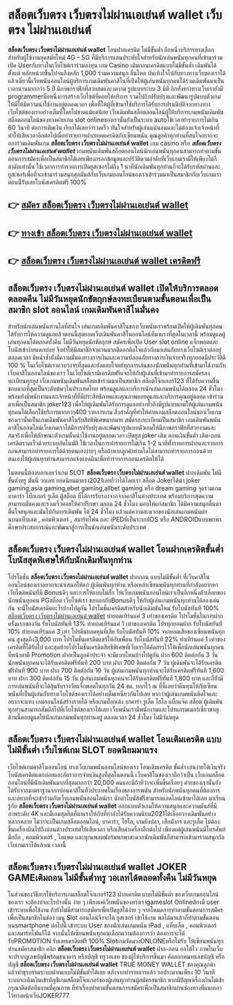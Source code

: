 # สล็อตเว็บตรง เว็บตรงไม่ผ่านเอเย่นต์ wallet  เว็บตรง ไม่ผ่านเอเย่นต์

**สล็อตเว็บตรง เว็บตรงไม่ผ่านเอเย่นต์ wallet** โอนฝากเครดิต ไม่มีขั้นต่ำ  อีกหนึ่งบริการทางเลือกสำหรับผู้ใช้งานยุคสมัยใหม่ 4G – 5G ที่มีบริการแสนประทับใจสำหรับนักเล่นพนันทุกคนที่เข้ามาร่วมเปิด Userกับทางในเว็บไซต์เราร่วมลงทุน เกม Casino  เติมถอนเครดิตแบบไม่มีขั้นต่ำ เดิมพันได้ตั้งแต่ หลักหน่วยขึ้นไปจนถึงหลัก 1,000 ร่วมความสนุก ลื่นไหล บันเทิงใจไปกับทางทางเว็บของเราได้แล้วเดี๋ยวนี้เว็บพนันออนไลน์ผู้บริการเกมเดิมพันคาสิโนที่เปิดให้ผู้เล่นพนันทุกคนได้ร่วมเดิมพันมาเป็นเวลานานมากกว่า 5 ปี มีภาพกราฟิกที่สวยสดและงดงาม รูปแบบระบบ 3 มิติ
อีกทั้งทางทางเว็บเรายังมี programmerมือหนึ่งการสร้างเว็บไซต์ที่คอยให้บริการ  รวมไปถึงปรับปรุงและพัฒนารูปแบบตัวเกมให้มีให้มีความน่าใช้งานอยู่ตลอดเวลา เพื่อที่ให้ผู้ที่เข้ามาใช้บริการได้รับการปรนนิบัติจากทางทางเว็บไซต์ของเราอย่างเต็มที่โดยไม่ขาดแม้แต่น้อย เว็บเดิมพันสล็อตออนไลน์ผู้ให้บริการเกมพนันเดิมพันสล็อตออนไลน์ของทางค่ายเกม slot onlineของเรานั้นยังเป็นระบบ autoใช้เวลาทำรายการไม่เกิน 60 วินาที ต่อการเติมเงิน เรียกได้เลยว่ารวดเร็ว ทันใจสำหรับผู้เล่นแน่นอนและไม่ต้องแจ้งเจ้าหน้าที่ทำให้เสียเวลาอีกต่อไปเมื่อทำรายการฝากยอดเครดิตกับเซียนพนัน
คุณลูกค้าทุกท่านที่สนใจอยากจะลองร่วมเดิมพันเกม **สล็อตเว็บตรง เว็บตรงไม่ผ่านเอเย่นต์ wallet** เกม casino  หรือ ***สล็อตเว็บตรง เว็บตรงไม่ผ่านเอเย่นต์ wallet*** เกมพนันเดิมพันสล็อตออนไลน์นักเล่นพนันทุกคนสามารถทำตามขั้นตอนการสมัครเพื่อเป็นสมาชิกได้เลยเพียงกรอกข้อมูลและปรัวัติตามลำดับที่เว็บเกมเรามีให้เพียงไม่กี่ลำดับเท่านั้น ใช้เวลาการทำรายการเปิดยูสเซอร์ไม่ถึง 1 นาทีนักเดิมพันทุกท่านก็จะได้รับรหัสผ่านและยูสเซอร์เพื่อที่จะเข้ามาร่วมสนุกสุดมันส์กับเว็บเกมออนไลน์ของเราเข้าร่วมมาเป็นสมาชิกกับเว็บเกมเราตอนนี้รับเลยโบนัสเครดิตฟรี 100%

## 👉 [สมัคร สล็อตเว็บตรง เว็บตรงไม่ผ่านเอเย่นต์ wallet](https://archa888.com/)
## 👉 [ทางเข้า สล็อตเว็บตรง เว็บตรงไม่ผ่านเอเย่นต์ wallet](https://archa888.com/)
## 👉 [สล็อตเว็บตรง เว็บตรงไม่ผ่านเอเย่นต์ wallet เครดิตฟรี](https://archa888.com/)

## สล็อตเว็บตรง เว็บตรงไม่ผ่านเอเย่นต์ wallet เปิดให้บริการตลอด ตลอดคืน ไม่มีวันหยุดนักขัตฤกษ์ลงทะเบียนตามขั้นตอนเพื่อเป็นสมาชิก slot ออนไลน์ เกมเดิมพันคาสิโนมั่นคง

สำหรับนักเล่นพนันท่านใดที่สนใจ เล่นเกมเดิมพันคาสิโนของเว็บพนันเราพร้อมเปิดให้ผู้เดิมพันทุกคนได้รับการให้ความดูแลแล้วตอนนี้สุดยอดเว็บเดิมพันคาสิโนออนไลน์ที่มาแรงที่สุดในเวลานี้ พร้อมดูแลผู้เล่นทุกคนได้ตลอดทั้งคืน ไม่มีวันหยุดนักขัตฤกษ์ สมัครเพื่อเปิด User slot online แจ็กพอตและโบนัสเข้าง่ายแตกบ่อย จึงทำให้มีสมาชิกจำนวนมากติดอกติดใจแล้วกับมาเล่นกับทางเว็บไซต์เราต่ออยู่ตลอดเวลา มิหนำซ้ำยังมีความมั่นคงทางการเงินและความปลอดภัยทางการเงินจ่ายจริงทุกยอดมีประวัติดี 100 % ในเว็บไซต์เราควบวงจรที่สุดและยังตอบโจทย์ทุกการเล่นของนักพนันทุกท่านที่เข้ามาใช้งานกับเว็บคาสิโนออนไลน์ของเรา
ในเว็บไซต์เรามีเครดิตฟรีแจกให้กับผู้เล่นที่เข้ามาทำรายการสมัครลงทะเบียนทุกยูส เว็บเกมพนันเดิมพันสล็อตเข้าร่วมมาเป็นสมาชิก สล็อตโจ๊กเกอร์123 ที่ได้รับความชื่นชอบมากที่สุดเป็นระดับต้นๆในประเทศไทย พร้อมดูแลและบริการนักเล่นเกมพนันได้ตลอด 24 ชั่วโมงพร้อมยังมีพนักงานและเจ้าหน้าที่ที่มีประสิทธิภาพและคุณภาพคอยดูแลและบริการคุณอยู่ตลอด เข้าร่วมมาเพื่อเป็นสมาชิก joker123 เพื่อให้ผู้เดิมพันได้รับการดูแลอย่างทั่วถึงมีรูปแบบเกมให้ผู้เล่นเกมพนันทุกคนได้เลือกใช้บริการมากกว่า400 รายการเกม
สิ่งสำคัญที่ทำให้ค่ายเกมสล็อตออนไลน์ของเว็บเกมของเรานั้นเป็นเกมเดิมพันคาสิโนรับสิทธิพิเศษมากมาย สมัครลงทะเบียนเป็นสมาชิก  เกมเดิมพันพนันคาสิโนออนไลน์เว็บเกมเราได้มีการปรับปรุงและพัฒนารูปแบบตัวเกมให้มีภาพกราฟิกที่สวยงามและสมจริงเพื่อให้ลักษณะตัวเกมนั้นน่าใช้งานอยู่ตลอดเวลา เปิดยูส joker เติม ถอนเงินขั้นต่ำ เติม-ถอน เครดิตรวดเร็วด้วยระบบอัตโนมัติ ใช้เวลาในการทำรายการไม่เกิน 1-2 นาทีทั้งรายการฝากและรายการถอนสามารถทำรายการได้ด้วยตนเองง่ายๆ หรือถ้าหากลูกค้าท่านใดไม่สามารถทำรายการถอนด้วยตนเองได้ผู้เล่นทุกท่านสามารถแจ้งแอดมินเพื่อทำรายการถอนเครดิตให้ได้

ในตอนนี้ต้องบอกเลยว่าเกม SLOT **สล็อตเว็บตรง เว็บตรงไม่ผ่านเอเย่นต์ wallet** ฝากเดิมพัน ไม่มีขั้นต่ำทรู มันนี่ วอเลท ยอดนิยมมาแรง2021เลยก็ว่าได้โดยเรา สล็อต Jokerได้นำ  joker gaming,asia gaming,ebet gaming,allbet gaming หรือ dream gaming จุดรวมเกม บาคาร่า โป๊กเกอร์ รูเล็ต ตู้สล็อต ที่ได้การรับรองจากจากคาสิโนต่างประเทศ พร้อมบริการสุดความสามารถมั่นคงและรวดเร็วคอยให้คำปรึกษา ตลอด 24 ชั่วโมง มอบให้แก่สมาชิก ได้มีความสนุกตื่นตาตื่นใจสนุกและมันไปกับการเดิมพัน ได้ 24 ชั่วโมง แล้วแต่ความสะดวกของนักเล่นเกมพนันผ่านบนแท็บเลต , คอมพิวเตอร์ , สมาร์ทโฟน และ iPEDที่เป็นระบบIOS หรือ ANDROIDแบบพกพา ศึกษาประสบการณ์และพัฒนาสู่การเป็นนักเล่นพนันระดับประเทศ

## สล็อตเว็บตรง เว็บตรงไม่ผ่านเอเย่นต์ wallet โอนฝากเครดิตขั้นต่ำ โบนัสสุดพิเศษให้กับนักเดิมพันทุกท่าน

โปรโมชั่น **สล็อตเว็บตรง เว็บตรงไม่ผ่านเอเย่นต์ wallet** ฝากถอน แบบไม่มีขั้นต่ำ ที่เว็บคาสิโนออนไลน์ของเราอยากจะนำเสนอให้แก่  ผู้เดิมพันทุกท่าน หรือเหล่าเซียนพนันทุกท่านที่กำลังอยากหาเว็บไซต์พนันที่มี Bonusดีๆ และการให้แบบไม่กั๊ก ให้เว็บเกมพนันออนไลน์เราเป็นอีกหนึ่งตัวเลือกของนักพนันทุกคน PGสล็อต เว็บไซต์เรา ขอบอกกับBonusดีๆ ให้กับผู้เล่นเกมพนันทุกท่านได้ลองเล่นกัน จะมีโบนัสเครดิตอะไรบ้างไปดูกัน
โปรโมชั่นเครดิตสำหรับนักเดิมพันใหม่ รับโบนัสทันที 100% [สล็อตเว็บตรง เว็บตรงไม่ผ่านเอเย่นต์ wallet](https://archa888.com/) ทำยอดเทิร์นแค่ 3 เท่าของเครดิต
โปรโมชั่นในการฝากครั้งแรกของวัน รับโบนัสทันที 13% ทำยอดเทิร์นแค่ 1 เท่าของเครดิต
โปรทุกยอดฝาก รับโบนัสทันที 10% ทำยอดเทิร์นแค่ 3 เท่า
โปรคืนยอดทุนที่เสีย รับโบนัสทันที 10% จากยอดเสียของเซียนพนันทุกคน สูงสุดถึง3,000 บาท
โปรโมชั่นเครดิตแชร์ให้กับเพื่อน รับโบนัสทันที 22% ทำเทิร์นแค่ 1 เท่าของเครดิตที่ได้รับไป
และสุดท้ายโปรโมชั่นเครดิตสิทธิพิเศษที่เว็บเราได้คัดสรรไว้ให้เพื่อนักเล่นพนันทุกคนที่หน้าตาดี  Promotion ฝากเป็นลูกค้าประจำ จะมีแบบไหนบ้างไปดูกัน
ฝาก 600 ติดต่อกัน 3 วัน นักพนันทุกคนจะได้รับเครดิตฟรีทันที 200 บาท
ฝาก 700 ติดต่อกัน 7 วัน ผู้เดิมพันจะได้รับเครดิตฟรีทันที 900 บาท
ฝาก 700 ติดต่อกัน 10 วัน ผู้เล่นเกมพนันทุกท่านจะได้รับเครดิตฟรีทันที 1,600 บาท
ฝาก 300 ติดต่อกัน 15 วัน ผู้เล่นเกมพนันทุกคนจะได้รับเครดิตฟรีทันที 1,800 บาท
และก็ยังมีการเล่นพนันที่จะได้ลุ้นรับรางวัลแจ็กพอตในทุกวัน 24 ชม. บอกไว้ ณ ที่นี้เลยว่าคืนทุนให้กับเซียนพนันที่เป็นผู้เล่นกับทางเว็บไซต์ของเราได้อย่างเต็มเหนี่ยวกันไปเลย หากว่าผู้เล่นเกมพนันติดใจและอยากจะแทง เกมออนไลน์สร้างรายได้ หรือเกมป๊อกเด้ง บาคาร่า รูเล็ต ไฮโล แบ็กแจ๊ค สล็อต ผู้เดิมพันทุกท่านสามารถสัมผัสไปที่เว็บไซต์ของเราได้เลย เว็บพนันเรามีพนักงานและโปรแกรมเมอร์เชี่ยวชาญด้านนี้คอยดูแลให้นักเล่นเกมพนันทุกท่านอยู่ ตลอดเวลา 24 ชั่วโมง ไม่มีวันหยุด

## สล็อตเว็บตรง เว็บตรงไม่ผ่านเอเย่นต์ wallet โอนเติมเครดิต แบบไม่มีขั้นต่ำ  เว็บไซต์เกม SLOT ยอดนิยมมาแรง

เว็บไซต์เกมคาสิโนออนไลน์ ทางเว็บเกมพนันออนไลน์ของเรา โอนเติมเครดิต ขั้นต่ำ เล่นง่ายได้เงินจริง โบนัสเครดิตแตกบ่อยและอัตราการจ่ายเงินสูงที่สุดในตอนนี้ เว็บคาสิโนของเราถือว่าเป็น เว็บเกมสล็อตออนไลน์ที่มีนักเดิมพันมากที่สุดมากกว่า 20,000 คนและมีถ้าทีว่าจะเพิ่มขึ้นเรื่อยๆ ค่ายของเรานั้นยังได้รับจากมาตราฐานจากบ่อนคาสิโนทั่วประเทศในเรื่องของการพนัน สำหรับนักพนันทุกคนที่ต้องการและอยากที่จะเข้าร่วมกับเว็บเกมพนันออนไลน์เรา นักล่าโบนัสฟรีสามารถแอดไลน์เข้ามาได้เลย
	มาเรียนรู้กับ **สล็อตเว็บตรง เว็บตรงไม่ผ่านเอเย่นต์ wallet** ออกแบบตัวเกมให้ความสนุกและความมันส์ที่มีภาพระดับ 4K และมีเกมสุดฮิตที่มาแรงให้กับที่กำลังได้รับความนิยม2021ได้เลือกวางเดิมพันอย่างหลากหลาย  ไม่ว่าจะเป็นเกมสล็อตออนไลน์, บาคาร่า, ไฮโล, เกมยิงปลา, เสือมังกร และรูเล็ต ไม่ต้องขึ้นเครื่องบินไปถึงบ่อนต่างประเทศให้เสียเวลา หรือเสียค่าเครื่องอีกต่อไป เพียงแค่ผู้เล่นพนันมีโทรศัพท์มือถือ , คอมพิวเตอร์ , ไอแพด และทุกแพลตฟอร์มพกพาสะดวกนักเดิมพันก็สามารถเข้ามาร่วมสนุกกัลเว็บเกมเราได้แล้วณ เวลานี้

## สล็อตเว็บตรง เว็บตรงไม่ผ่านเอเย่นต์ wallet JOKER GAMEเติมถอน ไม่มีขั้นต่ำทรู วอเลทได้ตลอดทั้งคืน ไม่มีวันหยุด

ในส่วนของวิธีการใช้บริการเกมสล็อตโจ๊กเกอร์123 ฝากเครดิต แบบไม่มีขั้นต่ำ ของเว็บเกมออนไลน์ของเรา จะต้องทำอะไรบ้างนั้น ง่าย ๆ เพียงแค่เว็บพนันของทางเราgameslot Onlineต้องมี user เข้าระบบเพื่อใช้งาน ถ้ายังไม่มีสามารถสมัครเพื่อเปิดยูสได้ง่าย ๆ จากโหมดการทำตามขั้นตอนการสมัครเพื่อเป็นสมาชิกในช่อง เมนู Slot ออนไลน์จึงจะได้ ยูสเซอร์ เข้าใช้งาน พอได้มาแล้วก็ทำตามขั้นตอนบนsmartphone ต่อไปนี้
เข้าระบบ User  ของนักเล่นเกมพนัน iPad , แท็บเล็ต , คอมพิวเตอร์ และสมาร์ทโฟนก็ได้
จากนั้นให้เซียนพนันทุกคนเลือกความต้องการว่า ต้องการจะได้รับPROMOTION รับเลยเครดิตฟรี 100% SlotเกมวัดดวงONLONEหรือไม่รับ
ให้เซียนพนันทุกท่านสมัครสมาชิก คลิก **สล็อตเว็บตรง เว็บตรงไม่ผ่านเอเย่นต์ wallet** ฝาก-ถอน ออโต้ไว ภาพในเว็บจะปรากฏเลขบัญชีพร้อมธนาคาร หรือบัญชี ทรูวอเลท ของผู้ให้บริการขึ้นมา
คัดลอกหมายเลขบัญชี หรือบัญชี **สล็อตเว็บตรง เว็บตรงไม่ผ่านเอเย่นต์ wallet** TRUE MONEY WALLET ของคุณลูกค้า แล้วทำธุรกรรมระบบฝากแบบไม่มีขั้นต่ำได้เลย
หลังจากทำรายการแล้ว รอประมาณเพียง 10 วินาที ระบบจะเติมเงินเข้าบัญชีเกมสล็อตโจ๊กเกอร์ของผู้เล่นทุกท่านผู้สมัครสมาชิก
หากมีปัญหาเรื่องเงินไม่เข้า กรุณาติดต่อทีมงานที่คุณภาพ ที่ทำเรื่องทำตามขั้นตอนการสมัครเพื่อเป็นสมาชิกผ่านช่องทางที่แนบเอาไว้ทางหน้าเว็บJOKER777


